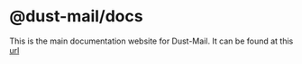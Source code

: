 # @dust-mail/docs

This is the main documentation website for Dust-Mail. It can be found at this [url](https://docs.dust.email)

